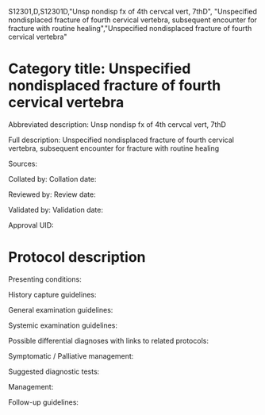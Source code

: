 S12301,D,S12301D,"Unsp nondisp fx of 4th cervcal vert, 7thD", "Unspecified nondisplaced fracture of fourth cervical vertebra, subsequent encounter for fracture with routine healing","Unspecified nondisplaced fracture of fourth cervical vertebra"
# Category title: Unspecified nondisplaced fracture of fourth cervical vertebra

Abbreviated description: Unsp nondisp fx of 4th cervcal vert, 7thD

Full description: Unspecified nondisplaced fracture of fourth cervical vertebra, subsequent encounter for fracture with routine healing

Sources:

Collated by:
Collation date:

Reviewed by:
Review date:

Validated by:
Validation date:

Approval UID:

# Protocol description

Presenting conditions:

History capture guidelines:

General examination guidelines:

Systemic examination guidelines:

Possible differential diagnoses with links to related protocols:

Symptomatic / Palliative management:

Suggested diagnostic tests:

Management:

Follow-up guidelines:
